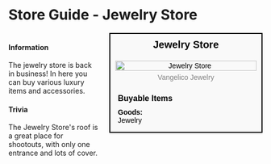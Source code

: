 # Store Guide - Jewelry Store

<div style="display: flex; align-items: flex-start; gap: 10px;">

  <div style="flex: 1; margin-right: 10px;">
  
  #### Information
  The jewelry store is back in business! In here you can buy various luxury items and accessories.

  #### Trivia
  The Jewelry Store's roof is a great place for shootouts, with only one entrance and lots of cover.

  </div>

  <div style="width: 300px; border: 2px solid black; font-family: Arial, sans-serif; background-color: #f9f9f9; color: black;">
    <div style="background-color: #f9f9f9; padding: 10px; font-size: 20px; font-weight: bold; text-align: center;">Jewelry Store</div>
    <div style="text-align: center; padding: 10px;">
      <img src="image_url_here" alt="Jewelry Store" style="width: 100%; height: auto;">
      <div style="font-size: 14px; margin-top: 5px; color: grey;">Vangelico Jewelry</div>
    </div>
    <div style="padding: 10px;">
      <div style="background-color: #f9f9f9; padding: 5px; font-size: 16px; font-weight: bold;">Buyable Items</div>
      <div style="padding: 5px;"><strong>Goods: </strong><br>Jewelry</div>
    </div>
  </div>

</div>
